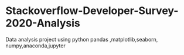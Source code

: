 # Stackoverflow-Developer-Survey-2020-Analysis

Data analysis project using python pandas ,matplotlib,seaborn,
numpy,anaconda,jupyter 